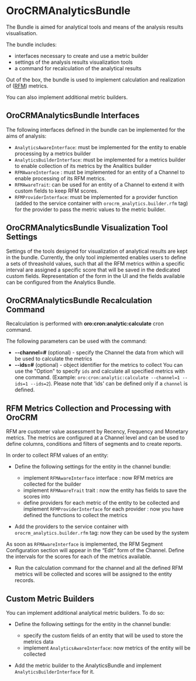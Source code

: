 # OroCRMAnalyticsBundle

The Bundle is aimed for analytical tools and means of the analysis results visualisation. 

The bundle includes:

- interfaces necessary to create and use a metric builder
- settings of the  analysis results visualization tools
- a command for recalculation of the analytical results

Out of the box, the bundle is used to implement calculation and realization of ([RFM](https://en.wikipedia.org/wiki/RFM_\(customer_value\))) metrics.

You can also implement additional metric builders.

## OroCRMAnalyticsBundle Interfaces

The following interfaces defined in the bundle can be implemented for the aims of analysis:

- `AnalyticsAwareInterface`: must be implemented for the entity to enable processing by a metrics builder
- `AnalyticsBuilderInterface`: must be implemented for a metrics builder to enable collection of its metrics by the Analitics builder
- `RFMAwareInterface` : must be implemented for an entity of a Channel to enable processing of its RFM metrics.  
- `RFMAwareTrait`: can be used for an entity of a Channel to extend it with custom fields to
  keep RFM scores.
- `RFMProviderInterface`: must be implemented for a provider function (added to the service container with `orocrm_analytics.builder.rfm` tag) for the provider to pass the metric values to the metric builder.
  
## OroCRMAnalyticsBundle Visualization Tool Settings

Settings of the tools designed for visualization of analytical results are kept in the bundle. 
Currently, the only tool implemented enables users to define a sets of threashold values, such that all the RFM metrics within a specific interval are assigned a specific score that will be saved in the dedicated custom fields. Representation of the form in the UI and the fields available can be configured from the Analytics Bundle.

## OroCRMAnalyticsBundle Recalculation Command 

Recalculation is performed with **oro:cron:analytic:calculate** cron command.

The following parameters can be used with the command: 

* **--channel=#** (optional) - specify the Channel the data from which will be used to calculate the metrics
* **--ids=#** (optional) - object identifier for the metrics to collect 
You can use the "Option" to specify `ids` and calculate all specified metrics with one command.
(Example: `oro:cron:analytic:calculate --channel=1 --ids=1 --ids=2`). 
Please note that 'ids' can be defined only if a `channel` is defined.


## RFM Metrics Collection and Processing with OroCRM

RFM are customer value assessment by Recency, Frequency and Monetary metrics.
The metrics are configured at a Channel level and can be used to define columns, conditions and filters of segments and to create reports.


In order to collect RFM values of an entity:

- Define the following settings for the entity in the channel bundle:
  
    - implement `RFMAwareInterface` interface : now RFM metrics are collected for the builder
    - implement `RFMAwareTrait` trait : now the entity has fields to save the scores into
    - define providers for each metric of the entity to be collected and implement `RFMProviderInterface` for each provider : now you have defined the functions to collect the metrics

- Add the providers to the service container with `orocrm_analytics.builder.rfm` tag: now they can be used by the system

As soon as `RFMAwareInterface` is implemented, the  RFM Segment Configuration section will appear in the “Edit” form of the Channel. 
Define the intervals for the scores for each of the metrics available.

- Run the calculation command for the channel and all the defined RFM metrics will be collected and scores will be assigned to the entity records. 

## Custom Metric Builders

You can implement additional analytical metric builders. To do so:

- Define the following settings for the entity in the channel bundle:
  
    - specify the custom fields of an entity that will be used to store the metrics data
    - implement `AnalyticsAwareInterface`: now metrics of the entity will be collected
  
- Add the metric builder to the AnalyticsBundle and implement `AnalyticsBuilderInterface` for it.
